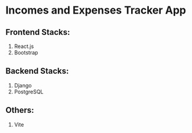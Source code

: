 # Incomes and Expenses Tracker App

## Frontend Stacks:

1. React.js
2. Bootstrap

## Backend Stacks:

1. Django
2. PostgreSQL

## Others:

1. Vite
